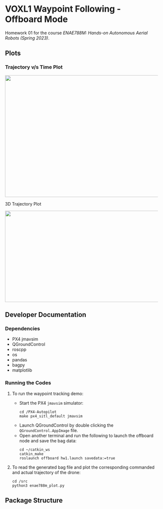 # VOXL1 Waypoint Following - Offboard Mode

Homework 01 for the course _ENAE788M: Hands-on Autonomous Aerial Robots (Spring 2023)_.


## Plots

### Trajectory v/s Time Plot

<p align="center">
  <img src="https://user-images.githubusercontent.com/40534801/190576008-6ef15b41-68dc-401e-ae69-06a554e4d8a9.png" width="600" height="400">
</p

### 3D Trajectory Plot

<p align="center">
  <img src="https://user-images.githubusercontent.com/40534801/190575327-45e55da9-9828-4041-b77c-a54f6546acfa.jpeg" width="600" height="300">
</p>


## Developer Documentation

### Dependencies 
* PX4 jmavsim
* QGroundControl
* roscpp
* os
* pandas
* bagpy
* matplotlib

### Running the Codes

1. To run the waypoint tracking demo:
    * Start the PX4 ```jmavsim``` simulator:
        ```
        cd /PX4-Autopilot
        make px4_sitl_default jmavsim
        ```
    * Launch QGroundControl by double clicking the ```QGroundControl.AppImage``` file.
    * Open another terminal and run the following to launch the offboard node and save the bag data:
        ```
        cd ~/catkin_ws
        catkin_make
        roslaunch offboard hw1.launch savedata:=true
        ```

2. To read the generated bag file and plot the corresponding commanded and actual trajectory of the drone:
    ```
    cd /src
    python3 enae788m_plot.py
    ```

## Package Structure